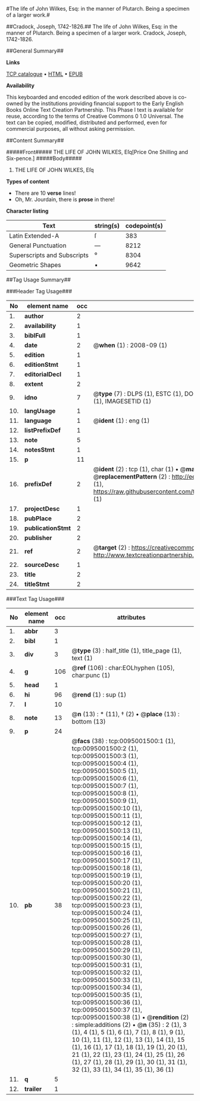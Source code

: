 #The life of John Wilkes, Esq: in the manner of Plutarch. Being a specimen of a larger work.#

##Cradock, Joseph, 1742-1826.##
The life of John Wilkes, Esq: in the manner of Plutarch. Being a specimen of a larger work.
Cradock, Joseph, 1742-1826.

##General Summary##

**Links**

[TCP catalogue](http://www.ota.ox.ac.uk/tcp/)  • 
[HTML](http://tei.it.ox.ac.uk/tcp/Texts-HTML/free/004/004872938.html)  • 
[EPUB](http://tei.it.ox.ac.uk/tcp/Texts-EPUB/free/004/004872938.epub)

**Availability**

This keyboarded and encoded edition of the
	       work described above is co-owned by the institutions
	       providing financial support to the Early English Books
	       Online Text Creation Partnership. This Phase I text is
	       available for reuse, according to the terms of Creative
	       Commons 0 1.0 Universal. The text can be copied,
	       modified, distributed and performed, even for
	       commercial purposes, all without asking permission.


##Content Summary##

#####Front#####
THE LIFE OF JOHN WILKES, Eſq[Price One Shilling and Six-pence.]
#####Body#####

1. THE LIFE OF JOHN WILKES, Eſq

**Types of content**

  * There are 10 **verse** lines!
  * Oh, Mr. Jourdain, there is **prose** in there!

**Character listing**


|Text|string(s)|codepoint(s)|
|---|---|---|
|Latin Extended-A|ſ|383|
|General Punctuation|—|8212|
|Superscripts             and Subscripts|⁰|8304|
|Geometric Shapes|▪|9642|

##Tag Usage Summary##

###Header Tag Usage###

|No|element name|occ|attributes|
|---|---|---|---|
|1.|__author__|2||
|2.|__availability__|1||
|3.|__biblFull__|1||
|4.|__date__|2| @__when__ (1) : 2008-09 (1)|
|5.|__edition__|1||
|6.|__editionStmt__|1||
|7.|__editorialDecl__|1||
|8.|__extent__|2||
|9.|__idno__|7| @__type__ (7) : DLPS (1), ESTC (1), DOCNO (1), TCP (1), GALEDOCNO (1), CONTENTSET (1), IMAGESETID (1)|
|10.|__langUsage__|1||
|11.|__language__|1| @__ident__ (1) : eng (1)|
|12.|__listPrefixDef__|1||
|13.|__note__|5||
|14.|__notesStmt__|1||
|15.|__p__|11||
|16.|__prefixDef__|2| @__ident__ (2) : tcp (1), char (1)  •  @__matchPattern__ (2) : ([0-9\-]+):([0-9IVX]+) (1), (.+) (1)  •  @__replacementPattern__ (2) : http://eebo.chadwyck.com/downloadtiff?vid=$1&page=$2 (1), https://raw.githubusercontent.com/textcreationpartnership/Texts/master/tcpchars.xml#$1 (1)|
|17.|__projectDesc__|1||
|18.|__pubPlace__|2||
|19.|__publicationStmt__|2||
|20.|__publisher__|2||
|21.|__ref__|2| @__target__ (2) : https://creativecommons.org/publicdomain/zero/1.0/ (1), http://www.textcreationpartnership.org/docs/. (1)|
|22.|__sourceDesc__|1||
|23.|__title__|2||
|24.|__titleStmt__|2||


###Text Tag Usage###

|No|element name|occ|attributes|
|---|---|---|---|
|1.|__abbr__|3||
|2.|__bibl__|1||
|3.|__div__|3| @__type__ (3) : half_title (1), title_page (1), text (1)|
|4.|__g__|106| @__ref__ (106) : char:EOLhyphen (105), char:punc (1)|
|5.|__head__|1||
|6.|__hi__|96| @__rend__ (1) : sup (1)|
|7.|__l__|10||
|8.|__note__|13| @__n__ (13) : * (11), † (2)  •  @__place__ (13) : bottom (13)|
|9.|__p__|24||
|10.|__pb__|38| @__facs__ (38) : tcp:0095001500:1 (1), tcp:0095001500:2 (1), tcp:0095001500:3 (1), tcp:0095001500:4 (1), tcp:0095001500:5 (1), tcp:0095001500:6 (1), tcp:0095001500:7 (1), tcp:0095001500:8 (1), tcp:0095001500:9 (1), tcp:0095001500:10 (1), tcp:0095001500:11 (1), tcp:0095001500:12 (1), tcp:0095001500:13 (1), tcp:0095001500:14 (1), tcp:0095001500:15 (1), tcp:0095001500:16 (1), tcp:0095001500:17 (1), tcp:0095001500:18 (1), tcp:0095001500:19 (1), tcp:0095001500:20 (1), tcp:0095001500:21 (1), tcp:0095001500:22 (1), tcp:0095001500:23 (1), tcp:0095001500:24 (1), tcp:0095001500:25 (1), tcp:0095001500:26 (1), tcp:0095001500:27 (1), tcp:0095001500:28 (1), tcp:0095001500:29 (1), tcp:0095001500:30 (1), tcp:0095001500:31 (1), tcp:0095001500:32 (1), tcp:0095001500:33 (1), tcp:0095001500:34 (1), tcp:0095001500:35 (1), tcp:0095001500:36 (1), tcp:0095001500:37 (1), tcp:0095001500:38 (1)  •  @__rendition__ (2) : simple:additions (2)  •  @__n__ (35) : 2 (1), 3 (1), 4 (1), 5 (1), 6 (1), 7 (1), 8 (1), 9 (1), 10 (1), 11 (1), 12 (1), 13 (1), 14 (1), 15 (1), 16 (1), 17 (1), 18 (1), 19 (1), 20 (1), 21 (1), 22 (1), 23 (1), 24 (1), 25 (1), 26 (1), 27 (1), 28 (1), 29 (1), 30 (1), 31 (1), 32 (1), 33 (1), 34 (1), 35 (1), 36 (1)|
|11.|__q__|5||
|12.|__trailer__|1||
